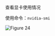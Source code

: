 查看显卡使用情况

使用命令：`nvidia-smi`

![Figure 24](https://github.com/THU-iar-AiLab/work_log/raw/master/images/24.png)
